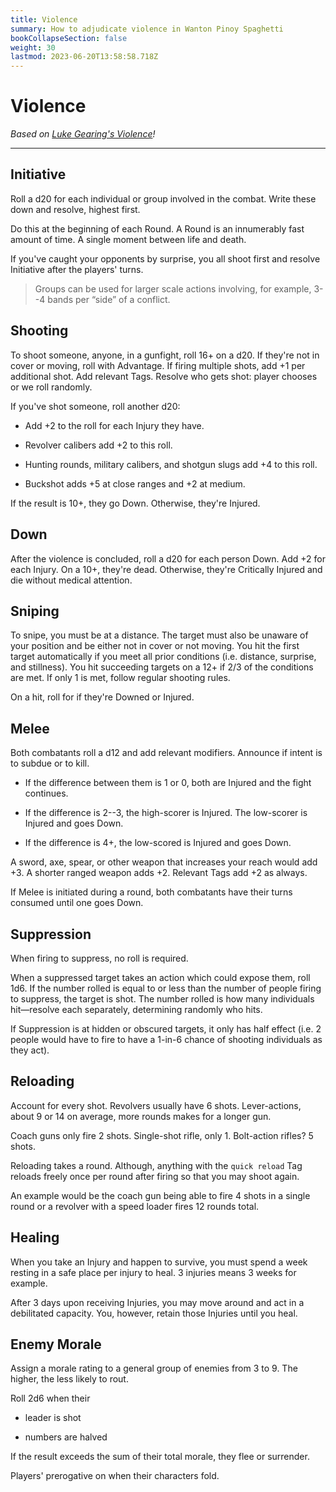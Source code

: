 ```yaml
---
title: Violence
summary: How to adjudicate violence in Wanton Pinoy Spaghetti
bookCollapseSection: false
weight: 30
lastmod: 2023-06-20T13:58:58.718Z
---
```


# Violence

_Based on [Luke Gearing's Violence](https://lukegearing.blot.im/violence)!_

---

## Initiative

Roll a d20 for each individual or group involved in the combat. Write these down and resolve, highest first.

Do this at the beginning of each Round. A Round is an innumerably fast amount of time. A single moment between life and death.

If you've caught your opponents by surprise, you all shoot first and resolve Initiative after the players' turns.

> Groups can be used for larger scale actions involving, for example, 3--4 bands per “side” of a conflict.

## Shooting

To shoot someone, anyone, in a gunfight, roll 16+ on a d20. If they're not in cover or moving, roll with Advantage. If firing multiple shots, add +1 per additional shot. Add relevant Tags. Resolve who gets shot: player chooses or we roll randomly.

If you've shot someone, roll another d20:

- Add +2 to the roll for each Injury they have.

- Revolver calibers add +2 to this roll.

- Hunting rounds, military calibers, and shotgun slugs add +4 to this roll.

- Buckshot adds +5 at close ranges and +2 at medium.

If the result is 10+, they go Down. Otherwise, they're Injured.

## Down

After the violence is concluded, roll a d20 for each person Down. Add +2 for each Injury. On a 10+, they're dead. Otherwise, they're Critically Injured and die without medical attention.

## Sniping

To snipe, you must be at a distance. The target must also be unaware of your position and be either not in cover or not moving. You hit the first target automatically if you meet all prior conditions (i.e. distance, surprise, and stillness). You hit succeeding targets on a 12+ if 2/3 of the conditions are met. If only 1 is met, follow regular shooting rules.

On a hit, roll for if they're Downed or Injured.

## Melee

Both combatants roll a d12 and add relevant modifiers. Announce if intent is to subdue or to kill.

- If the difference between them is 1 or 0, both are Injured and the fight continues.

- If the difference is 2--3, the high-scorer is Injured. The low-scorer is Injured and goes Down.

- If the difference is 4+, the low-scored is Injured and goes Down.

A sword, axe, spear, or other weapon that increases your reach would add +3. A shorter ranged weapon adds +2. Relevant Tags add +2 as always.

If Melee is initiated during a round, both combatants have their turns consumed until one goes Down.

## Suppression

When firing to suppress, no roll is required.

When a suppressed target takes an action which could expose them, roll 1d6. If the number rolled is equal to or less than the number of people firing to suppress, the target is shot. The number rolled is how many individuals hit—resolve each separately, determining randomly who hits.

If Suppression is at hidden or obscured targets, it only has half effect (i.e. 2 people would have to fire to have a 1-in-6 chance of shooting individuals as they act).

## Reloading

Account for every shot. Revolvers usually have 6 shots. Lever-actions, about 9 or 14 on average, more rounds makes for a longer gun.

Coach guns only fire 2 shots. Single-shot rifle, only 1. Bolt-action rifles? 5 shots.

Reloading takes a round. Although, anything with the `quick reload` Tag reloads freely once per round after firing so that you may shoot again.

An example would be the coach gun being able to fire 4 shots in a single round or a revolver with a speed loader fires 12 rounds total.

## Healing

When you take an Injury and happen to survive, you must spend a week resting in a safe place per injury to heal. 3 injuries means 3 weeks for example.

After 3 days upon receiving Injuries, you may move around and act in a debilitated capacity. You, however, retain those Injuries until you heal.

## Enemy Morale

Assign a morale rating to a general group of enemies from 3 to 9. The higher, the less likely to rout.

Roll 2d6 when their

- leader is shot

- numbers are halved

If the result exceeds the sum of their total morale, they flee or surrender.

Players' prerogative on when their characters fold.
